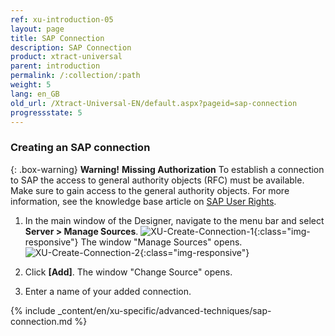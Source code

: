 ```yaml
---
ref: xu-introduction-05
layout: page
title: SAP Connection
description: SAP Connection
product: xtract-universal
parent: introduction
permalink: /:collection/:path
weight: 5
lang: en_GB
old_url: /Xtract-Universal-EN/default.aspx?pageid=sap-connection
progressstate: 5
---
```


### Creating an SAP connection

{: .box-warning}
**Warning!** **Missing Authorization**
To establish a connection to SAP the access to general authority objects (RFC) must be available.
Make sure to gain access to the general authority objects. For more information, see the knowledge base article on [SAP User Rights](https://kb.theobald-software.com/sap/authority-objects-sap-user-rights).

1. In the main window of the Designer, navigate to the menu bar and select **Server > Manage Sources**. 
![XU-Create-Connection-1](/img/content/server_manage_sources.png){:class="img-responsive"}
The window "Manage Sources" opens.  
![XU-Create-Connection-2](/img/content/xu_manage_source.png){:class="img-responsive"}

2. Click **[Add]**. The window "Change Source" opens. <br>
3. Enter a name of your added connection.

{% include _content/en/xu-specific/advanced-techniques/sap-connection.md %}
